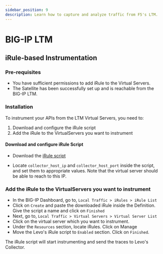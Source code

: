 ```yaml
---
sidebar_position: 9
description: Learn how to capture and analyze traffic from F5's LTM.
---
```


# BIG-IP LTM

## iRule-based Instrumentation

### Pre-requisites
- You have sufficient permissions to add iRule to the Virtual Servers.
- The Satellite has been successfully set up and is reachable from the BIG-IP LTM.

### Installation
To instrument your APIs from the LTM Virtual Servers, you need to:
1. Download and configure the iRule script
2. Add the iRule to the VirtualServers you want to instrument

#### Download and configure iRule Script

- Download the [iRule script](../../static/artifacts/scripts/levo-irule.tcl)

- Locate `collector_host_ip` and `collector_host_port` inside the script, and set them to appropriate values.
Note that the virtual server should be able to reach to this IP.

### Add the iRule to the VirtualServers you want to instrument

- In the BIG-IP Dashboard, go to, `Local Traffic > iRules > iRule List`
- Click on `Create` and paste the downloaded iRule inside the Definition. Give the script a name and click on `Finished`
- Next, go to,  `Local Traffic > Virtual Servers > Virtual Server List` 
- Click on the virtual server which you want to instrument.
- Under the `Resources` section, locate iRules. Click on Manage
- Move the Levo's iRule script to `Enabled` section. Click on `Finished`.

The iRule script will start instrumenting and send the traces to Levo's Collector.
